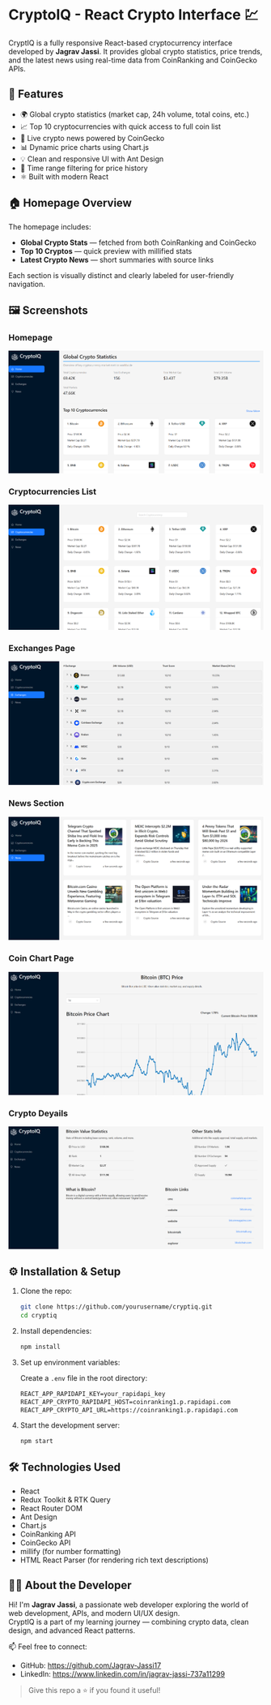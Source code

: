 # CryptoIQ - React Crypto Interface 💹

CryptIQ is a fully responsive React-based cryptocurrency interface developed by **Jagrav Jassi**. It provides global crypto statistics, price trends, and the latest news using real-time data from CoinRanking and CoinGecko APIs.

## 📌 Features

- 🌍 Global crypto statistics (market cap, 24h volume, total coins, etc.)
- 📈 Top 10 cryptocurrencies with quick access to full coin list
- 📰 Live crypto news powered by CoinGecko
- 📊 Dynamic price charts using Chart.js
- 💡 Clean and responsive UI with Ant Design
- 🔁 Time range filtering for price history
- ⚛️ Built with modern React 

## 🏠 Homepage Overview

The homepage includes:

- **Global Crypto Stats** — fetched from both CoinRanking and CoinGecko
- **Top 10 Cryptos** — quick preview with millified stats
- **Latest Crypto News** — short summaries with source links

Each section is visually distinct and clearly labeled for user-friendly navigation.

## 🖼️ Screenshots

### Homepage
![Homepage](./public/s1.png)

### Cryptocurrencies List
![Cryptos](./public/s2.png)

### Exchanges Page
![Exchanges](./public/s3.png)

### News Section
![News](./public/s4.png)

### Coin Chart Page
![hart](./public/s5.png)

### Crypto Deyails
![Details](./public/s6.png)


## ⚙️ Installation & Setup

1. Clone the repo:

   ```bash
   git clone https://github.com/yourusername/cryptiq.git
   cd cryptiq
   ```

2. Install dependencies:

   ```bash
   npm install
   ```

3. Set up environment variables:

   Create a `.env` file in the root directory:

   ```
   REACT_APP_RAPIDAPI_KEY=your_rapidapi_key
   REACT_APP_CRYPTO_RAPIDAPI_HOST=coinranking1.p.rapidapi.com
   REACT_APP_CRYPTO_API_URL=https://coinranking1.p.rapidapi.com
   ```

4. Start the development server:

   ```bash
   npm start
   ```

## 🛠️ Technologies Used

- React 
- Redux Toolkit & RTK Query
- React Router DOM
- Ant Design
- Chart.js
- CoinRanking API
- CoinGecko API
- millify (for number formatting)
- HTML React Parser (for rendering rich text descriptions)

## 👨‍💻 About the Developer

Hi! I'm **Jagrav Jassi**, a passionate web developer exploring the world of web development, APIs, and modern UI/UX design.  
CryptIQ is a part of my learning journey — combining crypto data, clean design, and advanced React patterns.

📫 Feel free to connect:

- GitHub: https://github.com/Jagrav-Jassi17
- LinkedIn: https://www.linkedin.com/in/jagrav-jassi-737a11299


> Give this repo a ⭐ if you found it useful!
